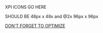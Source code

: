 XPI ICONS GO HERE  

SHOULD BE 48px x 48x and @2x 96px x 96px  

[DON'T FORGET TO OPTIMIZE](https://imageoptim.com/mac)  
